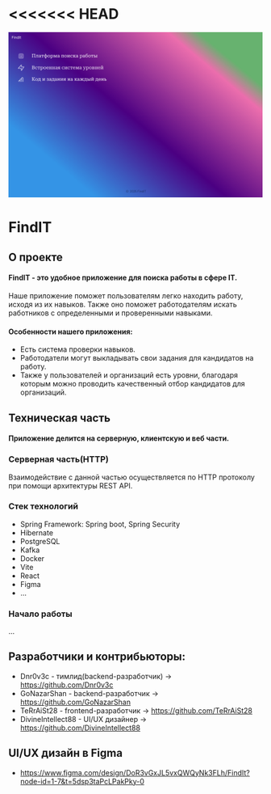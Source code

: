 <<<<<<< HEAD
=======
![](pict/Summary.png)
# FindIT
## О проекте
#### FindIT - это удобное приложение для поиска работы в сфере IT.
Наше приложение поможет пользователям легко находить работу, исходя из их навыков.
Также оно поможет работодателям искать работников с определенными и проверенными навыками.
#### Особенности нашего приложения:
* Есть система проверки навыков.
* Работодатели могут выкладывать свои задания для кандидатов на работу.
* Также у пользователей и организаций есть уровни, благодаря которым можно проводить качественный отбор кандидатов для организаций.

## Техническая часть
#### Приложение делится на серверную, клиентскую и веб части.
### Серверная часть(HTTP)
Взаимодействие с данной частью осуществляется по HTTP протоколу при помощи архитектуры REST API.

### Стек технологий
* Spring Framework: Spring boot, Spring Security
* Hibernate
* PostgreSQL
* Kafka
* Docker
* Vite
* React
* Figma
* ...
### Начало работы
...
## Разработчики и контрибьюторы:
* Dnr0v3c - тимлид(backend-разработчик) -> https://github.com/Dnr0v3c
* GoNazarShan - backend-разработчик -> https://github.com/GoNazarShan
* TeRrAiSt28 - frontend-разработчик -> https://github.com/TeRrAiSt28
* DivineIntellect88 - UI/UX дизайнер -> https://github.com/DivineIntellect88

## UI/UX дизайн в Figma
* https://www.figma.com/design/DoR3vGxJL5vxQWQyNk3FLh/FindIt?node-id=1-7&t=5dsp3taPcLPakPky-0

